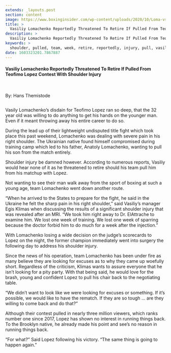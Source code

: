 ```yaml
--- 
extends: _layouts.post 
section: content 
image: https://www.boxinginsider.com/wp-content/uploads/2020/10/Loma-vs-Lopez.jpg 
title: > 
  Vasiliy Lomachenko Reportedly Threatened To Retire If Pulled From Teofimo Lopez Contest With Shoulder Injury 
description: > 
  Vasiliy Lomachenko Reportedly Threatened To Retire If Pulled From Teofimo Lopez Contest With Shoulder InjuryBy: Hans ThemistodeVasily Lomachenko’s disdain for Teofimo Lopez ran so deep, that the 32 year old was willing to do anything to get his hands on the younger man.During the lead up of their lightweight undisputed title fight which took place this past weekend, Lomachenko was dealing with severe pain in his right shoulder.According to numerous reports, Vasiliy would hear none of it as he threatened to retire should his team pull him from his matchup with Lopez.Not wanting to see their man walk away from the sport of boxing at such a young age, team Lomachenko went down another route.“We took him right away to Dr. ElAttrache to examine him. 
keywords: > 
  shoulder, pulled, team, week, retire, reportedly, injury, pull, vasiliy, right, teofimo, lopez, threatened, young, away, looking, lomachenko 
date: 1603323201.7867887 
--- 
```

<div><p class="bi-pt"><h4>Vasiliy Lomachenko Reportedly Threatened To Retire If Pulled From Teofimo Lopez Contest With Shoulder Injury</h4></p><br>
<p>By: Hans Themistode</p>
<img src="https://www.boxinginsider.com/wp-content/uploads/2020/10/Loma3-1024x736.jpg" alt="" class="wp-image-58727">
<p>Vasily Lomachenko&#8217;s disdain for Teofimo Lopez ran so deep, that the 32 year old was willing to do anything to get his hands on the younger man. Even if it meant throwing away his entire career to do so. </p>
<p>During the lead up of their lightweight undisputed title fight which took place this past weekend, Lomachenko was dealing with severe pain in his right shoulder. The Ukrainian native found himself compromised during training camp which led to his father, Anatoly Lomachenko, wanting to pull his son from the match entirely. </p>
<p>Shoulder injury be damned however. According to numerous reports, Vasiliy would hear none of it as he threatened to retire should his team pull him from his matchup with Lopez. </p>
<p>Not wanting to see their man walk away from the sport of boxing at such a young age, team Lomachenko went down another route. </p>
<p>&#8220;When he arrived to the States to prepare for the fight, he said in the Ukraine he felt the sharp pain in his right shoulder,&#8221; said Vasiliy&#8217;s manager Egis Klimas when discussing the results of a significant shoulder injury that was revealed after an MRI. &#8220;We took him right away to Dr. ElAttrache to examine him. We lost one week of training. We lost one week of sparring because the doctor forbid him to do much for a week after the injection.&#8221;</p>
<p>With Lomachenko losing a wide decision on the judge&#8217;s scorecards to Lopez on the night, the former champion immediately went into surgery the following day to address his shoulder injury. </p>
<p>Since the news of his operation, team Lomachenko has been under fire as many believe they are looking for excuses as to why they came up woefully short. Regardless of the criticism, Klimas wants to assure everyone that he isn&#8217;t looking for a pity party. With that being said, he would love for the brash, young and confident Lopez to pull his chair back to the negotiating table.</p>
<p>&#8220;We didn&#8217;t want to look like we were looking for excuses or something. If it&#8217;s possible, we would like to have the rematch. If they are so tough &#8230; are they willing to come back and do that?&#8221;</p>
<p>Although their contest pulled in nearly three million viewers, which ranks number one since 2017, Lopez has shown no interest in running things back. To the Brooklyn native, he already made his point and see&#8217;s no reason in running things back.</p>
<p>&#8220;For what?&#8221; Said Lopez following his victory. &#8220;The same thing is going to happen again.&#8221;</p>
</div>